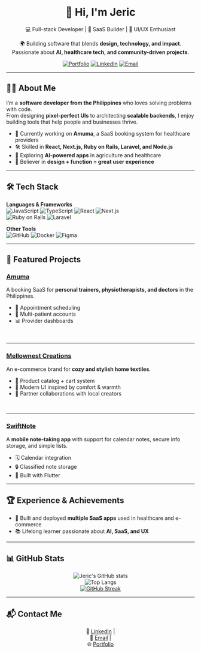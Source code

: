 <div align="center">

# 👋 Hi, I'm Jeric  
💻 Full-stack Developer | 🚀 SaaS Builder | 🎨 UI/UX Enthusiast  

🌍 Building software that blends **design, technology, and impact**.  
Passionate about **AI, healthcare tech, and community-driven projects**.  

[![Portfolio](https://img.shields.io/badge/🌐%20Portfolio-000?style=for-the-badge)](https://jerixhub.github.io) 
[![LinkedIn](https://img.shields.io/badge/LinkedIn-blue?style=for-the-badge&logo=linkedin)](https://linkedin.com/in/jerixhub) 
[![Email](https://img.shields.io/badge/Email-grey?style=for-the-badge&logo=gmail)](mailto:carillojericjohn@gmail.com)

</div>

---

## 👨‍💻 About Me  

I’m a **software developer from the Philippines** who loves solving problems with code.  
From designing **pixel-perfect UIs** to architecting **scalable backends**, I enjoy building tools that help people and businesses thrive.  

- 🌱 Currently working on **Amuma**, a SaaS booking system for healthcare providers  
- 🛠 Skilled in **React, Next.js, Ruby on Rails, Laravel, and Node.js**  
- 🎯 Exploring **AI-powered apps** in agriculture and healthcare  
- 🎨 Believer in **design + function = great user experience**  

---

## 🛠 Tech Stack  

**Languages & Frameworks**  
![JavaScript](https://img.shields.io/badge/JavaScript-323330?logo=javascript&logoColor=F7DF1E) 
![TypeScript](https://img.shields.io/badge/TypeScript-3178C6?logo=typescript&logoColor=white) 
![React](https://img.shields.io/badge/React-20232A?logo=react&logoColor=61DAFB) 
![Next.js](https://img.shields.io/badge/Next.js-000000?logo=next.js&logoColor=white)  
![Ruby on Rails](https://img.shields.io/badge/Ruby_on_Rails-CC0000?logo=ruby-on-rails&logoColor=white) 
![Laravel](https://img.shields.io/badge/Laravel-FF2D20?logo=laravel&logoColor=white)  

**Other Tools**  
![GitHub](https://img.shields.io/badge/GitHub-181717?logo=github&logoColor=white) 
![Docker](https://img.shields.io/badge/Docker-2496ED?logo=docker&logoColor=white) 
![Figma](https://img.shields.io/badge/Figma-F24E1E?logo=figma&logoColor=white) 

---

## 🚀 Featured Projects  

### [Amuma](https://github.com/jericcarillo/amuma)  
A booking SaaS for **personal trainers, physiotherapists, and doctors** in the Philippines.  
- 📅 Appointment scheduling  
- 👥 Multi-patient accounts  
- 📊 Provider dashboards  
<br/>

---

### [Mellownest Creations](https://github.com/jericcarillo/mellownest)  
An e-commerce brand for **cozy and stylish home textiles**.  
- 🛒 Product catalog + cart system  
- 🎨 Modern UI inspired by comfort & warmth  
- 🤝 Partner collaborations with local creators  
<br/>

---

### [SwiftNote](https://github.com/jericcarillo/swiftnote)  
A **mobile note-taking app** with support for calendar notes, secure info storage, and simple lists.  
- 🗓 Calendar integration  
- 🔒 Classified note storage  
- 📱 Built with Flutter  

---

## 🏆 Experience & Achievements  

- 🌟 Built and deployed **multiple SaaS apps** used in healthcare and e-commerce
- 📚 Lifelong learner passionate about **AI, SaaS, and UX**  

---

## 📊 GitHub Stats  

<div align="center">

![Jeric's GitHub stats](https://github-readme-stats.vercel.app/api?username=jerixhub&show_icons=true&theme=radical)  
![Top Langs](https://github-readme-stats.vercel.app/api/top-langs/?username=jerixhub&layout=compact&theme=radical)  
[![GitHub Streak](https://github-readme-streak-stats.herokuapp.com?user=jerixhub&theme=radical)](https://git.io/streak-stats)

</div>

---

## 📬 Contact Me  

<div align="center">

💼 [LinkedIn](https://linkedin.com/in/jerixhub) |  
📧 [Email](mailto:carillojericjohn@gmail.com) |  
🌐 [Portfolio](https://jerixhub.github.io)  

</div>
